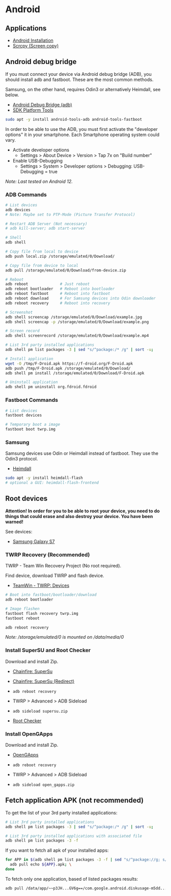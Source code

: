 # Android

## Applications

* [Android Installation](Android-Installation.md)
* [Scrcpy (Screen copy)](Scrcpy.md)

## Android debug bridge

If you must connect your device via Android debug bridge (ADB), you should install adb and fastboot. These are the most common methods.

Samsung, on the other hand, requires Odin3 or alternatively Heimdall, see below.

* [Android Debug Bridge (adb)](https://developer.android.com/tools/adb)
* [SDK Platform Tools](https://developer.android.com/tools/releases/platform-tools)


```bash
sudo apt -y install android-tools-adb android-tools-fastboot
```

In order to be able to use the ADB, you must first activate the "developer options" it in your smartphone. Each Smartphone operating system could vary.

* Activate developer options
  * Settings > About Device > Version > Tap 7x on "Build number"
* Enable USB-Debugging
  * Settings > System > Developer options > Debugging: USB-Debugging = true

*Note: Last tested on Android 12.*

### ADB Commands

```bash
# List devices
adb devices
# Note: Maybe set to PTP-Mode (Picture Transfer Protocol)

# Restart ADB Server (Not necessary)
# adb kill-server; adb start-server

# Shell
adb shell

# Copy file from local to device
adb push local.zip /storage/emulated/0/Download/

# Copy file from device to local
adb pull /storage/emulated/0/Download/from-device.zip

# Reboot
adb reboot              # Just reboot
adb reboot bootloader   # Reboot into bootloader
adb reboot fastboot     # Reboot into fastboot
adb reboot download     # For Samsung devices into Odin downloader
adb reboot recovery     # Reboot into recovery

# Screenshot
adb shell screencap /storage/emulated/0/Download/example.jpg
adb shell screencap -p /storage/emulated/0/Download/example.png

# Screen record
adb shell screenrecord /storage/emulated/0/Download/example.mp4

# List 3rd party installed applications
adb shell pm list packages -3 | sed "s/^package:/* /g" | sort -u;

# Install application
wget -O /tmp/F-Droid.apk https://f-droid.org/F-Droid.apk
adb push /tmp/F-Droid.apk /storage/emulated/0/Download/
adb shell pm install /storage/emulated/0/Download/F-Droid.apk

# Uninstall application
adb shell pm uninstall org.fdroid.fdroid
```

### Fastboot Commands

```bash
# List devices
fastboot devices

# Temporary boot a image
fastboot boot twrp.img
```

### Samsung

Samsung devices use Odin or Heimdall instead of fastboot. They use the Odin3 protocol.

* [Heimdall](https://www.glassechidna.com.au/heimdall/)

```bash
sudo apt -y install heimdall-flash
# optional a GUI: heimdall-flash-frontend
```

## Root devices

**Attention! In order for you to be able to root your device, you need to do things that could erase and also destroy your device. You have been warned!**

See devices:

* [Samsung Galaxy S7](devices/Samsung-Galaxy-S7.md)

### TWRP Recovery (Recommended)

TWRP - Team Win Recovery Project (No root required).

Find device, download TWRP and flash device.

* [TeamWin - TWRP: Devices](https://twrp.me/Devices/)

```bash
# Boot into fastboot/bootloader/download
adb reboot bootloader

# Image flashen
fastboot flash recovery twrp.img
fastboot reboot

adb reboot recovery
```

*Note: /storage/emulated/0 is mounted on /data/media/0*

### Install SuperSU and Root Checker

Download and install Zip.

* [Chainfire: SuperSu](https://download.chainfire.eu/supersu)
* [Chainfire: SuperSu (Redirect)](https://download.chainfire.eu/1220/SuperSU/SR5-SuperSU-v2.82-SR5-20171001224502.zip)

* `adb reboot recovery`
* TWRP > Advanced > ADB Sideload
* `adb sideload supersu.zip`

* [Root Checker](https://play.google.com/store/apps/details?id=com.joeykrim.rootcheck)

### Install OpenGApps

Download and install Zip.

* [OpenGApps](http://opengapps.org/?api=10.0&variant=super)

* `adb reboot recovery`
* TWRP > Advanced > ADB Sideload
* `adb sideload open_gapps.zip`

## Fetch application APK (not recommended)

To get the list of your 3rd party installed applications:

```bash
# List 3rd party installed applications
adb shell pm list packages -3 | sed "s/^package:/* /g" | sort -u;

# List 3rd party installed applications with associated file
adb shell pm list packages -3 -f
```

If you want to fetch all apk of your installed apps:

```bash
for APP in $(adb shell pm list packages -3 -f | sed "s/^package://g; s/base.apk=/base.apk /g"); do \
  adb pull echo ${APP}.apk; \
done
```

To fetch only one application, based of listed packages results:

```bash
adb pull /data/app/~~p3JH...GV6g==/com.google.android.diskusage-m5dd...0AuA==/base.apk com.google.android.diskusage.apk
```
